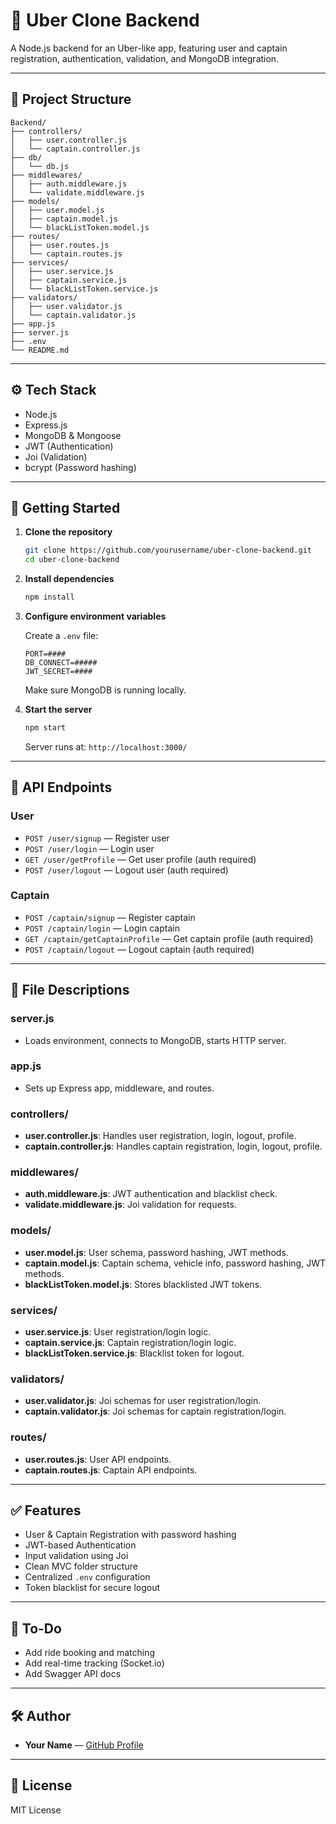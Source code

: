 # 🚗 Uber Clone Backend

A Node.js backend for an Uber-like app, featuring user and captain registration, authentication, validation, and MongoDB integration.

---

## 📁 Project Structure

```
Backend/
├── controllers/
│   ├── user.controller.js
│   └── captain.controller.js
├── db/
│   └── db.js
├── middlewares/
│   ├── auth.middleware.js
│   └── validate.middleware.js
├── models/
│   ├── user.model.js
│   ├── captain.model.js
│   └── blackListToken.model.js
├── routes/
│   ├── user.routes.js
│   └── captain.routes.js
├── services/
│   ├── user.service.js
│   ├── captain.service.js
│   └── blackListToken.service.js
├── validators/
│   ├── user.validator.js
│   └── captain.validator.js
├── app.js
├── server.js
├── .env
└── README.md
```

---

## ⚙️ Tech Stack

- Node.js
- Express.js
- MongoDB & Mongoose
- JWT (Authentication)
- Joi (Validation)
- bcrypt (Password hashing)

---

## 🚀 Getting Started

1. **Clone the repository**
    ```bash
    git clone https://github.com/yourusername/uber-clone-backend.git
    cd uber-clone-backend
    ```

2. **Install dependencies**
    ```bash
    npm install
    ```

3. **Configure environment variables**

    Create a `.env` file:
    ```
    PORT=####
    DB_CONNECT=#####
    JWT_SECRET=####
    ```

    Make sure MongoDB is running locally.

4. **Start the server**
    ```bash
    npm start
    ```

    Server runs at: `http://localhost:3000/`

---

## 📮 API Endpoints

### User

- `POST /user/signup` — Register user
- `POST /user/login` — Login user
- `GET /user/getProfile` — Get user profile (auth required)
- `POST /user/logout` — Logout user (auth required)

### Captain

- `POST /captain/signup` — Register captain
- `POST /captain/login` — Login captain
- `GET /captain/getCaptainProfile` — Get captain profile (auth required)
- `POST /captain/logout` — Logout captain (auth required)

---

## 📂 File Descriptions

### server.js
- Loads environment, connects to MongoDB, starts HTTP server.

### app.js
- Sets up Express app, middleware, and routes.

### controllers/
- **user.controller.js**: Handles user registration, login, logout, profile.
- **captain.controller.js**: Handles captain registration, login, logout, profile.

### middlewares/
- **auth.middleware.js**: JWT authentication and blacklist check.
- **validate.middleware.js**: Joi validation for requests.

### models/
- **user.model.js**: User schema, password hashing, JWT methods.
- **captain.model.js**: Captain schema, vehicle info, password hashing, JWT methods.
- **blackListToken.model.js**: Stores blacklisted JWT tokens.

### services/
- **user.service.js**: User registration/login logic.
- **captain.service.js**: Captain registration/login logic.
- **blackListToken.service.js**: Blacklist token for logout.

### validators/
- **user.validator.js**: Joi schemas for user registration/login.
- **captain.validator.js**: Joi schemas for captain registration/login.

### routes/
- **user.routes.js**: User API endpoints.
- **captain.routes.js**: Captain API endpoints.

---

## ✅ Features

- User & Captain Registration with password hashing
- JWT-based Authentication
- Input validation using Joi
- Clean MVC folder structure
- Centralized `.env` configuration
- Token blacklist for secure logout

---

## 📘 To-Do

- Add ride booking and matching
- Add real-time tracking (Socket.io)
- Add Swagger API docs

---

## 🛠️ Author

- **Your Name** — [GitHub Profile](https://github.com/abhishek107)

---

## 📄 License

MIT License